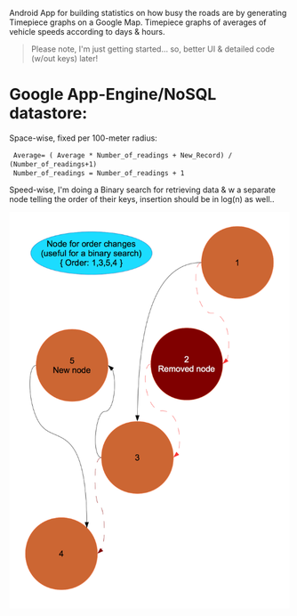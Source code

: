Android App for building statistics on how busy the roads are by generating Timepiece graphs on a Google Map.
Timepiece graphs of averages of vehicle speeds according to days & hours.


>	Please note, I'm just getting started… so, better UI & detailed code (w/out keys) later!


# Google App-Engine/NoSQL datastore:


Space-wise, fixed per 100-meter radius:

     Average= ( Average * Number_of_readings + New_Record) / (Number_of_readings+1)
     Number_of_readings = Number_of_readings + 1


Speed-wise, I'm doing a Binary search for retrieving data & w a separate node telling the order of their keys, insertion should be in log(n) as well..

![Binary search](readme/nosql.png)
